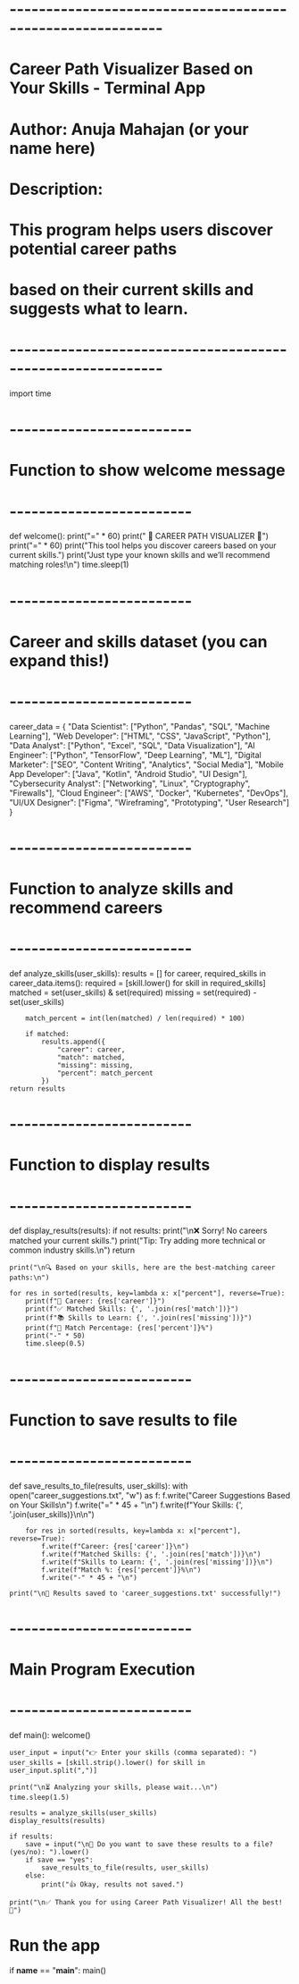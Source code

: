 # -----------------------------------------------------------
# Career Path Visualizer Based on Your Skills - Terminal App
# Author: Anuja Mahajan (or your name here)
# Description:
#     This program helps users discover potential career paths
#     based on their current skills and suggests what to learn.
# -----------------------------------------------------------

import time

# -------------------------
# Function to show welcome message
# -------------------------
def welcome():
    print("=" * 60)
    print("           🎯 CAREER PATH VISUALIZER 🎯")
    print("=" * 60)
    print("This tool helps you discover careers based on your current skills.")
    print("Just type your known skills and we’ll recommend matching roles!\n")
    time.sleep(1)

# -------------------------
# Career and skills dataset (you can expand this!)
# -------------------------
career_data = {
    "Data Scientist": ["Python", "Pandas", "SQL", "Machine Learning"],
    "Web Developer": ["HTML", "CSS", "JavaScript", "Python"],
    "Data Analyst": ["Python", "Excel", "SQL", "Data Visualization"],
    "AI Engineer": ["Python", "TensorFlow", "Deep Learning", "ML"],
    "Digital Marketer": ["SEO", "Content Writing", "Analytics", "Social Media"],
    "Mobile App Developer": ["Java", "Kotlin", "Android Studio", "UI Design"],
    "Cybersecurity Analyst": ["Networking", "Linux", "Cryptography", "Firewalls"],
    "Cloud Engineer": ["AWS", "Docker", "Kubernetes", "DevOps"],
    "UI/UX Designer": ["Figma", "Wireframing", "Prototyping", "User Research"]
}

# -------------------------
# Function to analyze skills and recommend careers
# -------------------------
def analyze_skills(user_skills):
    results = []
    for career, required_skills in career_data.items():
        required = [skill.lower() for skill in required_skills]
        matched = set(user_skills) & set(required)
        missing = set(required) - set(user_skills)

        match_percent = int(len(matched) / len(required) * 100)

        if matched:
            results.append({
                "career": career,
                "match": matched,
                "missing": missing,
                "percent": match_percent
            })
    return results

# -------------------------
# Function to display results
# -------------------------
def display_results(results):
    if not results:
        print("\n❌ Sorry! No careers matched your current skills.")
        print("Tip: Try adding more technical or common industry skills.\n")
        return

    print("\n🔍 Based on your skills, here are the best-matching career paths:\n")

    for res in sorted(results, key=lambda x: x["percent"], reverse=True):
        print(f"💼 Career: {res['career']}")
        print(f"✅ Matched Skills: {', '.join(res['match'])}")
        print(f"📚 Skills to Learn: {', '.join(res['missing'])}")
        print(f"🔢 Match Percentage: {res['percent']}%")
        print("-" * 50)
        time.sleep(0.5)

# -------------------------
# Function to save results to file
# -------------------------
def save_results_to_file(results, user_skills):
    with open("career_suggestions.txt", "w") as f:
        f.write("Career Suggestions Based on Your Skills\n")
        f.write("=" * 45 + "\n")
        f.write(f"Your Skills: {', '.join(user_skills)}\n\n")

        for res in sorted(results, key=lambda x: x["percent"], reverse=True):
            f.write(f"Career: {res['career']}\n")
            f.write(f"Matched Skills: {', '.join(res['match'])}\n")
            f.write(f"Skills to Learn: {', '.join(res['missing'])}\n")
            f.write(f"Match %: {res['percent']}%\n")
            f.write("-" * 45 + "\n")

    print("\n📝 Results saved to 'career_suggestions.txt' successfully!")

# -------------------------
# Main Program Execution
# -------------------------
def main():
    welcome()

    user_input = input("👉 Enter your skills (comma separated): ")
    user_skills = [skill.strip().lower() for skill in user_input.split(",")]

    print("\n⏳ Analyzing your skills, please wait...\n")
    time.sleep(1.5)

    results = analyze_skills(user_skills)
    display_results(results)

    if results:
        save = input("\n💾 Do you want to save these results to a file? (yes/no): ").lower()
        if save == "yes":
            save_results_to_file(results, user_skills)
        else:
            print("👍 Okay, results not saved.")

    print("\n✅ Thank you for using Career Path Visualizer! All the best! 🚀")

# Run the app
if __name__ == "__main__":
    main()
